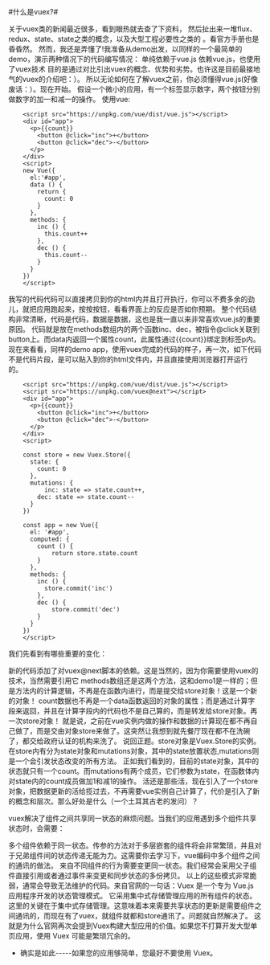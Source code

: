 #什么是vuex?#

关于vuex类的新闻最近很多，看到眼热就去查了下资料，
然后扯出来一堆flux、redux、state、state之类的概念，以及大型工程必要性之类的
。看官方手册也是昏昏然。
然而，我还是弄懂了!我准备从demo出发，以同样的一个最简单的demo，演示两种情况下的代码编写情况：
单纯依赖于vue.js
依赖vue.js，也使用了vuex技术
目的是通过对比引出vuex的概念、优势和劣势。也许这是目前最接地气的vuex的介绍吧：）。
所以无论如何在了解vuex之前，你必须懂得vue.js(好像废话：）。现在开始。
假设一个微小的应用，有一个标签显示数字，两个按钮分别做数字的加一和减一的操作。
使用vue:

        <script src="https://unpkg.com/vue/dist/vue.js"></script>
        <div id="app">
          <p>{{count}}
            <button @click="inc">+</button>
            <button @click="dec">-</button>
          </p>
        </div>
        <script>
        new Vue({
          el:'#app',
          data () {
            return {
              count: 0
            }
          },
          methods: {
            inc () {
              this.count++
            },
            dec () {
              this.count--
            }
          }
        })
        </script>
    
我写的代码代码可以直接拷贝到你的html内并且打开执行，你可以不费多余的劲儿，就把应用跑起来，按按按钮，看看界面上的反应是否如你预期。
整个代码结构非常清晰，代码是代码，数据是数据，这也是我一直以来非常喜欢vue.js的重要原因。
代码就是放在methods数组内的两个函数inc、dec，被指令@click关联到button上。而data内返回一个属性count，此属性通过{{count}}绑定到标签p内。
现在来看看，同样的demo app，使用vuex完成的代码的样子，再一次，如下代码不是代码片段，是可以贴入到你的html文件内，并且直接使用浏览器打开运行的。

        <script src="https://unpkg.com/vue/dist/vue.js"></script>
        <script src="https://unpkg.com/vuex@next"></script>
        <div id="app">
          <p>{{count}}
            <button @click="inc">+</button>
            <button @click="dec">-</button>
          </p>
        </div>
        <script>

        const store = new Vuex.Store({
          state: {
            count: 0
          },
          mutations: {
              inc: state => state.count++,
            dec: state => state.count--
          }
        })

        const app = new Vue({
          el: '#app',
          computed: {
            count () {
                return store.state.count
            }
          },
          methods: {
            inc () {
              store.commit('inc')
            },
            dec () {
                store.commit('dec')
            }
          }
        })
        </script>
        
我们先看到有哪些重要的变化：

新的代码添加了对vuex@next脚本的依赖。这是当然的，因为你需要使用vuex的技术，当然需要引用它
methods数组还是这两个方法，这和demo1是一样的；但是方法内的计算逻辑，不再是在函数内进行，而是提交给store对象！这是一个新的对象！
count数据也不再是一个data函数返回的对象的属性；而是通过计算字段来返回，并且在计算字段内的代码也不是自己算的，而是转发给store对象。再一次store对象！
就是说，之前在vue实例内做的操作和数据的计算现在都不再自己做了，而是交由对象store来做了。这突然让我想到就先餐厅现在都不在洗碗了，都交给政府认证的机构来洗了。
说回正题。store对象是Vuex.Store的实例。在store内有分为state对象和mutations对象，其中的state放置状态,mutations则是一个会引发状态改变的所有方法。
正如我们看到的，目前的state对象，其中的状态就只有一个count。而mutations有两个成员，它们参数为state，在函数体内对state内的count成员做加1和减1的操作。
活还是那些活，现在引入了一个store对象，把数据更新的活给揽过去，不再需要vue实例自己计算了，代价是引入了新的概念和层次。那么好处是什么（一个土耳其古老的发问）？

vuex解决了组件之间共享同一状态的麻烦问题。当我们的应用遇到多个组件共享状态时，会需要：

多个组件依赖于同一状态。传参的方法对于多层嵌套的组件将会非常繁琐，并且对于兄弟组件间的状态传递无能为力。这需要你去学习下，vue编码中多个组件之间的通讯的做法。
来自不同组件的行为需要变更同一状态。我们经常会采用父子组件直接引用或者通过事件来变更和同步状态的多份拷贝。
以上的这些模式非常脆弱，通常会导致无法维护的代码。来自官网的一句话：Vuex 是一个专为 Vue.js 应用程序开发的状态管理模式。
它采用集中式存储管理应用的所有组件的状态。
这里的关键在于集中式存储管理。这意味着本来需要共享状态的更新是需要组件之间通讯的，而现在有了vuex，就组件就都和store通讯了。问题就自然解决了。
这就是为什么官网再次会提到Vuex构建大型应用的价值。如果您不打算开发大型单页应用，使用 Vuex 可能是繁琐冗余的。

- 确实是如此-----如果您的应用够简单，您最好不要使用 Vuex。

